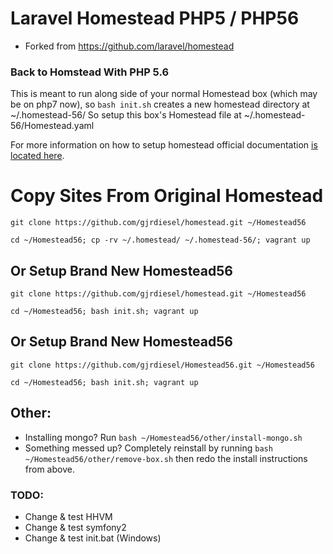 # Laravel Homestead PHP5 / PHP56
* Forked from https://github.com/laravel/homestead

### Back to Homstead With PHP 5.6

This is meant to run along side of your normal Homestead box (which may be on php7 now), so `bash init.sh` creates a new homestead directory at ~/.homestead-56/ So setup this box's Homestead file at ~/.homestead-56/Homestead.yaml

For more information on how to setup homestead official documentation [is located here](https://laravel.com/docs/5.2/homestead).

# Copy Sites From Original Homestead

```git clone https://github.com/gjrdiesel/homestead.git ~/Homestead56```

```cd ~/Homestead56; cp -rv ~/.homestead/ ~/.homestead-56/; vagrant up```

## Or Setup Brand New Homestead56

 ```git clone https://github.com/gjrdiesel/homestead.git ~/Homestead56```

```cd ~/Homestead56; bash init.sh; vagrant up```

## Or Setup Brand New Homestead56

 ```git clone https://github.com/gjrdiesel/Homestead56.git ~/Homestead56```

```cd ~/Homestead56; bash init.sh; vagrant up```

## Other:
* Installing mongo? Run ```bash ~/Homestead56/other/install-mongo.sh```
* Something messed up? Completely reinstall by running ```bash ~/Homestead56/other/remove-box.sh``` then redo the install instructions from above.

### TODO:
* Change & test HHVM
* Change & test symfony2
* Change & test init.bat (Windows)
